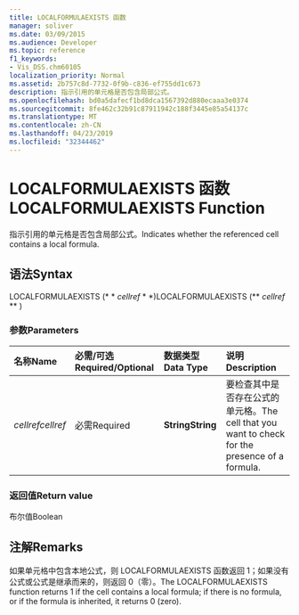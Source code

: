 ```yaml
---
title: LOCALFORMULAEXISTS 函数
manager: soliver
ms.date: 03/09/2015
ms.audience: Developer
ms.topic: reference
f1_keywords:
- Vis_DSS.chm60105
localization_priority: Normal
ms.assetid: 2b757c8d-7732-0f9b-c836-ef755dd1c673
description: 指示引用的单元格是否包含局部公式。
ms.openlocfilehash: bd0a5dafecf1bd8dca1567392d880ecaaa3e0374
ms.sourcegitcommit: 8fe462c32b91c87911942c188f3445e85a54137c
ms.translationtype: MT
ms.contentlocale: zh-CN
ms.lasthandoff: 04/23/2019
ms.locfileid: "32344462"
---
```

# <a name="localformulaexists-function"></a><span data-ttu-id="d1845-103">LOCALFORMULAEXISTS 函数</span><span class="sxs-lookup"><span data-stu-id="d1845-103">LOCALFORMULAEXISTS Function</span></span>

<span data-ttu-id="d1845-104">指示引用的单元格是否包含局部公式。</span><span class="sxs-lookup"><span data-stu-id="d1845-104">Indicates whether the referenced cell contains a local formula.</span></span> 
  
## <a name="syntax"></a><span data-ttu-id="d1845-105">语法</span><span class="sxs-lookup"><span data-stu-id="d1845-105">Syntax</span></span>

<span data-ttu-id="d1845-106">LOCALFORMULAEXISTS (\* \* *cellref* \* \*)</span><span class="sxs-lookup"><span data-stu-id="d1845-106">LOCALFORMULAEXISTS (\*\* *cellref* \*\* )</span></span> 
  
### <a name="parameters"></a><span data-ttu-id="d1845-107">参数</span><span class="sxs-lookup"><span data-stu-id="d1845-107">Parameters</span></span>

|<span data-ttu-id="d1845-108">**名称**</span><span class="sxs-lookup"><span data-stu-id="d1845-108">**Name**</span></span>|<span data-ttu-id="d1845-109">**必需/可选**</span><span class="sxs-lookup"><span data-stu-id="d1845-109">**Required/Optional**</span></span>|<span data-ttu-id="d1845-110">**数据类型**</span><span class="sxs-lookup"><span data-stu-id="d1845-110">**Data Type**</span></span>|<span data-ttu-id="d1845-111">**说明**</span><span class="sxs-lookup"><span data-stu-id="d1845-111">**Description**</span></span>|
|:-----|:-----|:-----|:-----|
| <span data-ttu-id="d1845-112">_cellref_</span><span class="sxs-lookup"><span data-stu-id="d1845-112">_cellref_</span></span> <br/> |<span data-ttu-id="d1845-113">必需</span><span class="sxs-lookup"><span data-stu-id="d1845-113">Required</span></span>  <br/> |<span data-ttu-id="d1845-114">**String**</span><span class="sxs-lookup"><span data-stu-id="d1845-114">**String**</span></span> <br/> | <span data-ttu-id="d1845-115">要检查其中是否存在公式的单元格。</span><span class="sxs-lookup"><span data-stu-id="d1845-115">The cell that you want to check for the presence of a formula.</span></span>  <br/> |
   
### <a name="return-value"></a><span data-ttu-id="d1845-116">返回值</span><span class="sxs-lookup"><span data-stu-id="d1845-116">Return value</span></span>

<span data-ttu-id="d1845-117">布尔值</span><span class="sxs-lookup"><span data-stu-id="d1845-117">Boolean</span></span>
  
## <a name="remarks"></a><span data-ttu-id="d1845-118">注解</span><span class="sxs-lookup"><span data-stu-id="d1845-118">Remarks</span></span>

<span data-ttu-id="d1845-119">如果单元格中包含本地公式，则 LOCALFORMULAEXISTS 函数返回 1；如果没有公式或公式是继承而来的，则返回 0（零）。</span><span class="sxs-lookup"><span data-stu-id="d1845-119">The LOCALFORMULAEXISTS function returns 1 if the cell contains a local formula; if there is no formula, or if the formula is inherited, it returns 0 (zero).</span></span> 
  

